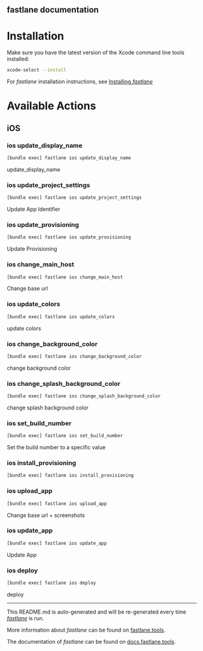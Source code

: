 fastlane documentation
----

# Installation

Make sure you have the latest version of the Xcode command line tools installed:

```sh
xcode-select --install
```

For _fastlane_ installation instructions, see [Installing _fastlane_](https://docs.fastlane.tools/#installing-fastlane)

# Available Actions

## iOS

### ios update_display_name

```sh
[bundle exec] fastlane ios update_display_name
```

update_display_name

### ios update_project_settings

```sh
[bundle exec] fastlane ios update_project_settings
```

Update App Identifier

### ios update_provisioning

```sh
[bundle exec] fastlane ios update_provisioning
```

Update Provisioning

### ios change_main_host

```sh
[bundle exec] fastlane ios change_main_host
```

Change base url

### ios update_colors

```sh
[bundle exec] fastlane ios update_colors
```

update colors

### ios change_background_color

```sh
[bundle exec] fastlane ios change_background_color
```

change background color

### ios change_splash_background_color

```sh
[bundle exec] fastlane ios change_splash_background_color
```

change splash background color

### ios set_build_number

```sh
[bundle exec] fastlane ios set_build_number
```

Set the build number to a specific value

### ios install_provisioning

```sh
[bundle exec] fastlane ios install_provisioning
```



### ios upload_app

```sh
[bundle exec] fastlane ios upload_app
```

Change base url + screenshots

### ios update_app

```sh
[bundle exec] fastlane ios update_app
```

Update App

### ios deploy

```sh
[bundle exec] fastlane ios deploy
```

deploy

----

This README.md is auto-generated and will be re-generated every time [_fastlane_](https://fastlane.tools) is run.

More information about _fastlane_ can be found on [fastlane.tools](https://fastlane.tools).

The documentation of _fastlane_ can be found on [docs.fastlane.tools](https://docs.fastlane.tools).
